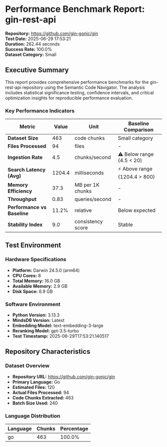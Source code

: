 # Performance Benchmark Report: gin-rest-api

**Repository:** https://github.com/gin-gonic/gin  
**Test Date:** 2025-06-29 17:53:21  
**Duration:** 262.44 seconds  
**Success Rate:** 100.0%  
**Dataset Category:** Small

## Executive Summary

This report provides comprehensive performance benchmarks for the gin-rest-api repository using the Semantic Code Navigator. The analysis includes statistical significance testing, confidence intervals, and critical optimization insights for reproducible performance evaluation.

### Key Performance Indicators

| Metric | Value | Unit | Baseline Comparison |
|--------|-------|------|-------------------|
| **Dataset Size** | 463 | code chunks | Small category |
| **Files Processed** | 94 | files | - |
| **Ingestion Rate** | 4.5 | chunks/second | ⚠ Below range (4.5 < 20) |
| **Search Latency (Avg)** | 1204.4 | milliseconds | ⚡ Above range (1204.4 > 800) |
| **Memory Efficiency** | 37.3 | MB per 1K chunks | - |
| **Throughput** | 0.83 | queries/second | - |
| **Performance vs Baseline** | 11.2% | relative | Below expected |
| **Stability Index** | 9.0 | consistency score | Stable |

## Test Environment

### Hardware Specifications
- **Platform:** Darwin 24.5.0 (arm64)
- **CPU Cores:** 8
- **Total Memory:** 16.0 GB
- **Available Memory:** 2.9 GB
- **Disk Space:** 6.9 GB

### Software Environment
- **Python Version:** 3.13.3
- **MindsDB Version:** Latest
- **Embedding Model:** text-embedding-3-large
- **Reranking Model:** gpt-3.5-turbo
- **Test Timestamp:** 2025-06-29T17:53:21.140517

## Repository Characteristics

### Dataset Overview
- **Repository URL:** https://github.com/gin-gonic/gin
- **Primary Language:** Go
- **Estimated Files:** 120
- **Actual Files Processed:** 94
- **Code Chunks Extracted:** 463
- **Batch Size Used:** 240

### Language Distribution
| Language | Chunks | Percentage |
|----------|--------|------------|
| go | 463 | 100.0% |
